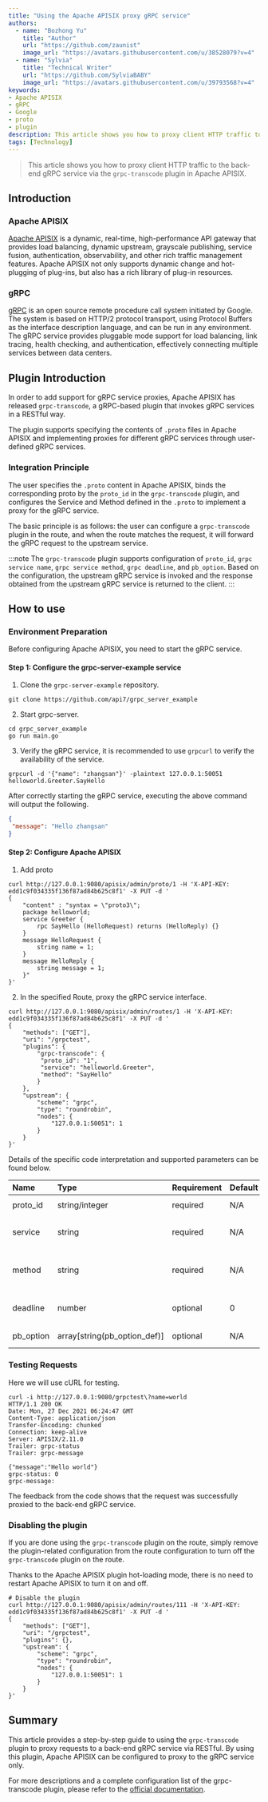 ```yaml
---
title: "Using the Apache APISIX proxy gRPC service"
authors:
  - name: "Bozhong Yu"
    title: "Author"
    url: "https://github.com/zaunist"
    image_url: "https://avatars.githubusercontent.com/u/38528079?v=4"
  - name: "Sylvia"
    title: "Technical Writer"
    url: "https://github.com/SylviaBABY"
    image_url: "https://avatars.githubusercontent.com/u/39793568?v=4"
keywords: 
- Apache APISIX
- gRPC
- Google
- proto
- plugin
description: This article shows you how to proxy client HTTP traffic to the back-end gRPC service via the `grpc-transcode` plugin in Apache APISIX.
tags: [Technology]
---
```


> This article shows you how to proxy client HTTP traffic to the back-end gRPC service via the `grpc-transcode` plugin in Apache APISIX.

<!--truncate-->

## Introduction

### Apache APISIX

[Apache APISIX](https://apisix.apache.org/) is a dynamic, real-time, high-performance API gateway that provides load balancing, dynamic upstream, grayscale publishing, service fusion, authentication, observability, and other rich traffic management features. Apache APISIX not only supports dynamic change and hot-plugging of plug-ins, but also has a rich library of plug-in resources.

### gRPC

[gRPC](https://grpc.io/) is an open source remote procedure call system initiated by Google. The system is based on HTTP/2 protocol transport, using Protocol Buffers as the interface description language, and can be run in any environment. The gRPC service provides pluggable mode support for load balancing, link tracing, health checking, and authentication, effectively connecting multiple services between data centers.

## Plugin Introduction

In order to add support for gRPC service proxies, Apache APISIX has released `grpc-transcode`, a gRPC-based plugin that invokes gRPC services in a RESTful way.

The plugin supports specifying the contents of `.proto` files in Apache APISIX and implementing proxies for different gRPC services through user-defined gRPC services.

### Integration Principle

The user specifies the `.proto` content in Apache APISIX, binds the corresponding proto by the `proto_id` in the `grpc-transcode` plugin, and configures the Service and Method defined in the `.proto` to implement a proxy for the gRPC service.

The basic principle is as follows: the user can configure a `grpc-transcode` plugin in the route, and when the route matches the request, it will forward the gRPC request to the upstream service.

:::note
The `grpc-transcode` plugin supports configuration of `proto_id`, `grpc service name`, `grpc service method`, `grpc deadline`, and `pb_option`. Based on the configuration, the upstream gRPC service is invoked and the response obtained from the upstream gRPC service is returned to the client.
:::

## How to use

### Environment Preparation

Before configuring Apache APISIX, you need to start the gRPC service.

#### Step 1: Configure the grpc-server-example service

1. Clone the `grpc-server-example` repository.

```shell
git clone https://github.com/api7/grpc_server_example
```

2. Start grpc-server.

```shell
cd grpc_server_example
go run main.go
```

3. Verify the gRPC service, it is recommended to use `grpcurl` to verify the availability of the service.

```shell
grpcurl -d '{"name": "zhangsan"}' -plaintext 127.0.0.1:50051 helloworld.Greeter.SayHello
```

After correctly starting the gRPC service, executing the above command will output the following.

```json
{
 "message": "Hello zhangsan"
}
```

#### Step 2: Configure Apache APISIX

1. Add proto

```shell
curl http://127.0.0.1:9080/apisix/admin/proto/1 -H 'X-API-KEY: edd1c9f034335f136f87ad84b625c8f1' -X PUT -d '
{
    "content" : "syntax = \"proto3\";
    package helloworld;
    service Greeter {
        rpc SayHello (HelloRequest) returns (HelloReply) {}
    }
    message HelloRequest {
        string name = 1;
    }
    message HelloReply {
        string message = 1;
    }"
}'
```

2. In the specified Route, proxy the gRPC service interface.

```shell
curl http://127.0.0.1:9080/apisix/admin/routes/1 -H 'X-API-KEY: edd1c9f034335f136f87ad84b625c8f1' -X PUT -d '
{
    "methods": ["GET"],
    "uri": "/grpctest",
    "plugins": {
        "grpc-transcode": {
         "proto_id": "1",
         "service": "helloworld.Greeter",
         "method": "SayHello"
        }
    },
    "upstream": {
        "scheme": "grpc",
        "type": "roundrobin",
        "nodes": {
            "127.0.0.1:50051": 1
        }
    }
}'
```

Details of the specific code interpretation and supported parameters can be found below.

| Name      | Type                        | Requirement | Default | Description                       |
|:----------|:-----------------------------|:------|:-------|:---------------------------|
| proto_id  | string/integer               | required | N/A  | `.proto` content id        |
| service   | string                       | required | N/A  | the grpc service name                |
| method    | string                       | required | N/A  | the method name of grpc service  |
| deadline  | number                       | optional | 0    | deadline for grpc in milliseconds          |
| pb_option | array[string(pb_option_def)] | optional | N/A  | protobuf options |

### Testing Requests

Here we will use cURL for testing.

```shell
curl -i http://127.0.0.1:9080/grpctest\?name=world
HTTP/1.1 200 OK
Date: Mon, 27 Dec 2021 06:24:47 GMT
Content-Type: application/json
Transfer-Encoding: chunked
Connection: keep-alive
Server: APISIX/2.11.0
Trailer: grpc-status
Trailer: grpc-message

{"message":"Hello world"}
grpc-status: 0
grpc-message:
```

The feedback from the code shows that the request was successfully proxied to the back-end gRPC service.

### Disabling the plugin

If you are done using the `grpc-transcode` plugin on the route, simply remove the plugin-related configuration from the route configuration to turn off the `grpc-transcode` plugin on the route.

Thanks to the Apache APISIX plugin hot-loading mode, there is no need to restart Apache APISIX to turn it on and off.

```shell
# Disable the plugin
curl http://127.0.0.1:9080/apisix/admin/routes/111 -H 'X-API-KEY: edd1c9f034335f136f87ad84b625c8f1' -X PUT -d '
{
    "methods": ["GET"],
    "uri": "/grpctest",
    "plugins": {},
    "upstream": {
        "scheme": "grpc",
        "type": "roundrobin",
        "nodes": {
            "127.0.0.1:50051": 1
        }
    }
}'
```

## Summary

This article provides a step-by-step guide to using the `grpc-transcode` plugin to proxy requests to a back-end gRPC service via RESTful. By using this plugin, Apache APISIX can be configured to proxy to the gRPC service only.

For more descriptions and a complete configuration list of the grpc-transcode plugin, please refer to the [official documentation](https://apisix.apache.org/docs/apisix/next/plugins/grpc-transcode/).
